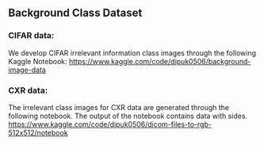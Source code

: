 ## Background Class Dataset
### CIFAR data:
We develop CIFAR irrelevant information class images through the following Kaggle Notebook:
https://www.kaggle.com/code/dipuk0506/background-image-data

### CXR data:
The irrelevant class images for CXR data are generated through the following notebook. The output of the notebook contains data with sides.
https://www.kaggle.com/code/dipuk0506/dicom-files-to-rgb-512x512/notebook
